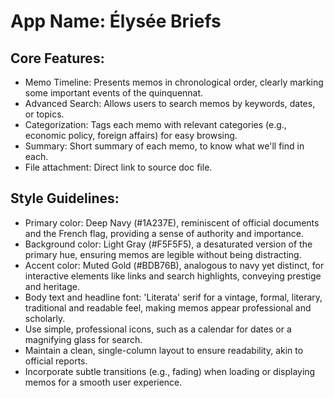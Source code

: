 # **App Name**: Élysée Briefs

## Core Features:

- Memo Timeline: Presents memos in chronological order, clearly marking some important events of the quinquennat.
- Advanced Search: Allows users to search memos by keywords, dates, or topics.
- Categorization: Tags each memo with relevant categories (e.g., economic policy, foreign affairs) for easy browsing.
- Summary: Short summary of each memo, to know what we'll find in each.
- File attachment: Direct link to source doc file.

## Style Guidelines:

- Primary color: Deep Navy (#1A237E), reminiscent of official documents and the French flag, providing a sense of authority and importance.
- Background color: Light Gray (#F5F5F5), a desaturated version of the primary hue, ensuring memos are legible without being distracting.
- Accent color: Muted Gold (#BDB76B), analogous to navy yet distinct, for interactive elements like links and search highlights, conveying prestige and heritage.
- Body text and headline font: 'Literata' serif for a vintage, formal, literary, traditional and readable feel, making memos appear professional and scholarly.
- Use simple, professional icons, such as a calendar for dates or a magnifying glass for search.
- Maintain a clean, single-column layout to ensure readability, akin to official reports.
- Incorporate subtle transitions (e.g., fading) when loading or displaying memos for a smooth user experience.
